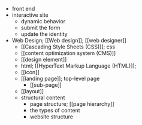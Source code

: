 - front end
- interactive site
    - dynamic behavior
    - submit the form
    - update the identity
- Web Design; [[Web design]]; [[web designer]]
    - [[Cascading Style Sheets (CSS)]]; css
    - [[content optimization system (CMS)]]
    - [[design element]]
    - html; [[HyperText Markup Language (HTML)]];
    - [[icon]]
    - [[landing page]]; top-level page
        - [[sub-page]]
    - [[layout]]
    - structural content
        - page structure; [[page hierarchy]]
        - the types of content
        - website structure
